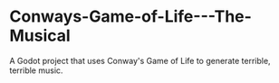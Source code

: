 # Conways-Game-of-Life---The-Musical
A Godot project that uses Conway's Game of Life to generate terrible, terrible music.
